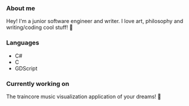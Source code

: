 ### About me
Hey! I'm a junior software engineer and writer. I love art, philosophy and writing/coding cool stuff! 🦉


### Languages
- C#
- C
- GDScript

### Currently working on
The traincore music visualization application of your dreams! 🚂
